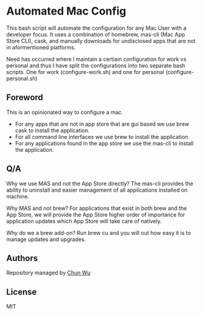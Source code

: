 # Automated Mac Config  

This bash script will automate the configuration for any Mac User with a developer focus. It uses a combination of homebrew, mas-cli (Mac App Store CLI), cask,  and manually downloads for undisclosed apps that are not in aformentioned platforms.

Need has occurred where I maintain a certiain configuration for work vs personal and thus I have split the configurations into two separate bash scripts. One for work (configure-work.sh) and one for personal (configure-personal.sh)

## Foreword

This is an opinionated way to configure a mac.
- For any apps that are not in app store that are gui based we use brew cask to install the application.
- For all command line interfaces we use brew to install the application.
- For any applications found in the app store we use the mas-cli to install the application.

## Q/A

Why we use MAS and not the App Store directly? The mas-cli provides the ability to uninstall and easier management of all applications installed on machine.

Why MAS and not brew? For applications that exist in both brew and the App Store, we will provide the App Store higher order of importance for application updates which App Store will take care of natively.

Why do we a brew add-on? Run brew cu and you will out how easy it is to manage updates and upgrades.

## Authors

Repository managed by [Chun Wu](https://github.com/cpwu)

## License

MIT 